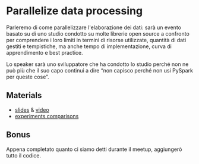 # Parallelize data processing

Parleremo di come parallelizzare l'elaborazione dei dati: sarà un evento basato su di uno studio condotto su molte librerie open source a confronto per comprendere i loro limiti in termini di risorse utilizzate, quantità di dati gestiti e tempistiche, ma anche tempo di implementazione, curva di apprendimento e best practice.

Lo speaker sarà uno sviluppatore che ha condotto lo studio perché non ne può più che il suo capo continui a dire “non capisco perché non usi PySpark per queste cose”.

## Materials

* [slides](PyDataVenice13.pdf) & [video](https://www.youtube.com/watch?v=tSPDnNci6EM)
* [experiments comparisons](experiments.comparisons.ipynb)

## Bonus

Appena completato quanto ci siamo detti durante il meetup, aggiungerò tutto il codice.
